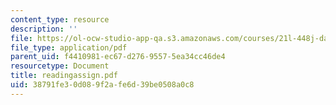 ```yaml
---
content_type: resource
description: ''
file: https://ol-ocw-studio-app-qa.s3.amazonaws.com/courses/21l-448j-darwin-and-design-fall-2003/38791fe30d089f2afe6d39be0508a0c8_readingassign.pdf
file_type: application/pdf
parent_uid: f4410981-ec67-d276-9557-5ea34cc46de4
resourcetype: Document
title: readingassign.pdf
uid: 38791fe3-0d08-9f2a-fe6d-39be0508a0c8
---
```

